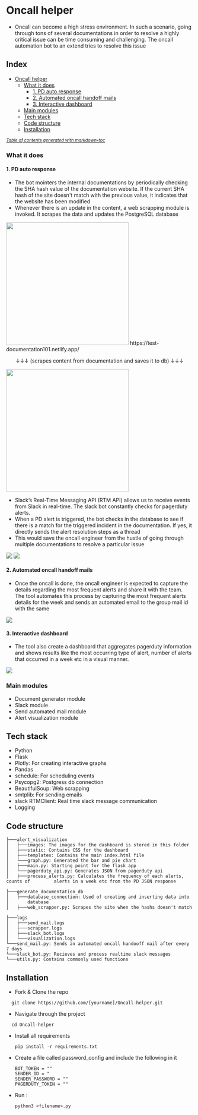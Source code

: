 # Oncall helper

- Oncall can become a high stress environment. In such a scenario, going through tons of several documentations in order to resolve a highly critical issue can be time consuming and challenging. The oncall automation bot to an extend tries to resolve this issue

## Index 
- [Oncall helper](#oncall-helper)
    + [What it does](#what-it-does)
      - [1. PD auto response](#1-pd-auto-response)
      - [2. Automated oncall handoff mails](#2-automated-oncall-handoff-mails)
      - [3. Interactive dashboard](#3-interactive-dashboard)
    + [Main modules](#main-modules)
  * [Tech stack](#tech-stack)
  * [Code structure](#code-structure)
  * [Installation](#installation)

<small><i><a href='http://ecotrust-canada.github.io/markdown-toc/'>Table of contents generated with markdown-toc</a></i></small>


### What it does 

#### 1. PD auto response 
- The bot mointers the internal documentations by periodically checking the SHA hash value of the documentation website. If the current SHA hash of the site doesn't match with the previous value, it indicates that the website has been modified
- Whenever there is an update in the content,  a web scrapping module is invoked. It scrapes the data and updates the PostgreSQL database
<img src="https://user-images.githubusercontent.com/43414928/200408377-7f4c711f-2cc5-4dc5-b1c5-3f357d74d9ab.png" height="330">
https://test-documentation101.netlify.app/ 
<p style="text-align:center">↓↓↓ (scrapes content from documentation and saves it to db) ↓↓↓ </p>
<img src="https://user-images.githubusercontent.com/43414928/200408392-cdb697ba-8aea-4a20-8396-3fffd944be4d.png" height="330">

- Slack’s Real-Time Messaging API (RTM API) allows us to receive events from Slack in real-time. The slack bot constantly checks for pagerduty alerts. 
- When a PD alert is triggered, the bot checks in the database to see if there is a match for the triggered incident in the documentation. If yes, it directly sends the alert resolution steps as a thread
- This would save the oncall engineer from the hustle of going through multiple documentations to resolve a particular issue

<img src="https://user-images.githubusercontent.com/43414928/200409779-e6908bc6-1596-4f94-bae7-f4f24656ddcc.png">
<img src="https://user-images.githubusercontent.com/43414928/200409787-314db920-72bf-4410-88dc-9d9a159fdbe7.png">

#### 2. Automated oncall handoff mails 
- Once the oncall is done, the oncall engineer is expected to capture the details regarding the most frequent alerts and share it with the team. The tool automates this process by capturing the most frequent alerts details  for the week and sends an automated email to the group mail id with the same
<img src="https://user-images.githubusercontent.com/43414928/200408678-f1d815d5-e1d4-4094-afb5-9281aec61c3c.gif">

#### 3. Interactive dashboard
- The tool also create a dashboard that aggregates pagerduty information and shows results like the most occurring type of alert, number of alerts that occurred in a week etc in a visual manner. 
<img src="https://user-images.githubusercontent.com/43414928/200406710-aec2f7a7-9c4a-45c3-a226-d939487f7ddb.gif">

### Main modules
- Document generator module
- Slack module
- Send automated mail module
- Alert visualization module

## Tech stack
- Python
- Flask
- Plotly: For creating interactive graphs
- Pandas
- schedule: For scheduling events
- Psycopg2: Postgress db connection
- BeautifulSoup: Web scrapping
- smtplib: For sending emails
- slack RTMClient: Real time slack message communication
- Logging

## Code structure
```
├───alert_visualization
│   ├───images: The images for the dashboard is stored in this folder
│   ├───static: Contains CSS for the dashboard
│   ├───templates: Contains the main index.html file
│   └───graph.py: Generated the bar and pie chart
│   ├───main.py: Starting point for the flask app
│   └───pagerduty_api.py: Generates JSON from pagerduty api
│   ├───process_alerts.py: Calculates the frequency of each alerts, counts of         alerts in a week etc from the PD JSON response 

├───generate_documentation_db
│   ├───database_connection: Used of creating and inserting data into        │       database
│   ├───web_scrapper.py: Scrapes the site when the hashs doesn't match

├───logs
│   ├───send_mail.logs
│   ├───scrapper.logs
│   ├───slack_bot.logs
│   └───visualization.logs
└───send_mail.py: Sends an automated oncall handooff mail after every 7 days
└───slack_bot.py: Recieves and process realtime slack messages
└───utils.py: Contains commonly used functions
```

## Installation
* Fork & Clone the repo
```
  git clone https://github.com/[yourname]/Oncall-helper.git
```

* Navigate through the project
```
  cd Oncall-helper
```
* Install all requirements
  ``` 
  pip install -r requirements.txt
  ```
* Create a file called password_config and include the following in it 
  ```
  BOT_TOKEN = ""
  SENDER_ID = "
  SENDER_PASSWORD = ""
  PAGERDUTY_TOKEN = ""
  ```
* Run :
  ```
  python3 <filename>.py
  ```